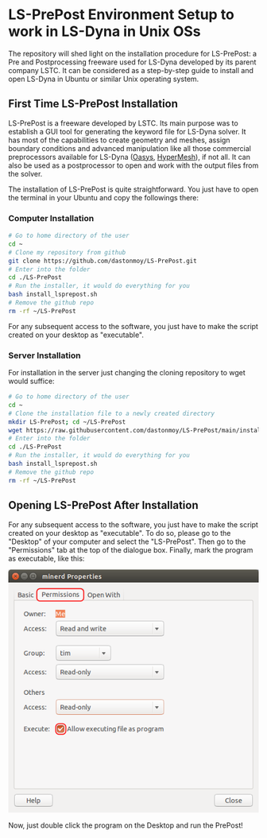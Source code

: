 # LS-PrePost Environment Setup to work in LS-Dyna in Unix OSs
The repository will shed light on the installation procedure for LS-PrePost: a Pre and Postprocessing freeware used for LS-Dyna developed by its parent company LSTC. It can be considered as a step-by-step guide to install and open LS-Dyna in Ubuntu or similar Unix operating system.

## First Time LS-PrePost Installation

LS-PrePost is a freeware developed by LSTC. Its main purpose was to establish a GUI tool for generating the keyword file for LS-Dyna solver. It has most of the capabilities to create geometry and meshes, assign boundary conditions and advanced manipulation like all those commercial preprocessors available for LS-Dyna ([Oasys](https://www.oasys-software.com/dyna/software/), [HyperMesh](https://www.altair.com/hypermesh)), if not all. It can also be used as a postprocessor to open and work with the output files from the solver.

The installation of LS-PrePost is quite straightforward. You just have to open the terminal in your Ubuntu and copy the followings there:

### Computer Installation

```bash
# Go to home directory of the user
cd ~
# Clone my repository from github
git clone https://github.com/dastonmoy/LS-PrePost.git
# Enter into the folder
cd ./LS-PrePost
# Run the installer, it would do everything for you
bash install_lsprepost.sh
# Remove the github repo
rm -rf ~/LS-PrePost
```
For any subsequent access to the software, you just have to make the script created on your desktop as "executable".


### Server Installation

For installation in the server just changing the cloning repository to wget would suffice:

```bash
# Go to home directory of the user
cd ~
# Clone the installation file to a newly created directory
mkdir LS-PrePost; cd ~/LS-PrePost
wget https://raw.githubusercontent.com/dastonmoy/LS-PrePost/main/install_lsprepost.sh
# Enter into the folder
cd ./LS-PrePost
# Run the installer, it would do everything for you
bash install_lsprepost.sh
# Remove the github repo
rm -rf ~/LS-PrePost
```

## Opening LS-PrePost After Installation
For any subsequent access to the software, you just have to make the script created on your desktop as "executable". To do so, please go to the "Desktop" of your computer and select the "LS-PrePost". Then go to the "Permissions" tab at the top of the dialogue box. Finally, mark the program as executable, like this:


![Marking the LS-PrePost as executable](images/placeholder.png)

Now, just double click the program on the Desktop and run the PrePost!
